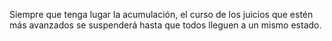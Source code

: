 Siempre que tenga lugar la acumulación, el curso de los juicios que estén más avanzados se suspenderá hasta que todos lleguen a un mismo estado.